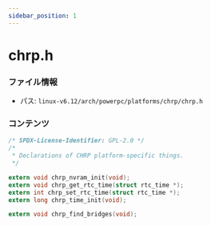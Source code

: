 ```yaml
---
sidebar_position: 1
---
```

# chrp.h

### ファイル情報

- パス: `linux-v6.12/arch/powerpc/platforms/chrp/chrp.h`

### コンテンツ

```h
/* SPDX-License-Identifier: GPL-2.0 */
/*
 * Declarations of CHRP platform-specific things.
 */

extern void chrp_nvram_init(void);
extern void chrp_get_rtc_time(struct rtc_time *);
extern int chrp_set_rtc_time(struct rtc_time *);
extern long chrp_time_init(void);

extern void chrp_find_bridges(void);

```

